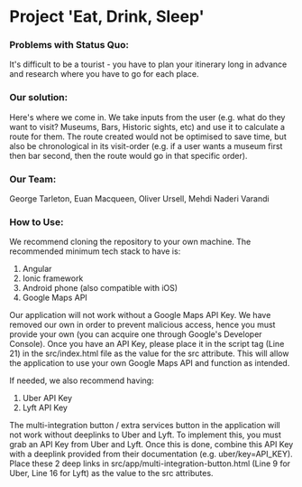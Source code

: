 # Project 'Eat, Drink, Sleep'

### Problems with Status Quo:
It's difficult to be a tourist - you have to plan your itinerary long in advance and research where you have to go for each place.

### Our solution:
Here's where we come in. We take inputs from the user (e.g. what do they want to visit? Museums, Bars, Historic sights, etc) and use it to calculate a route for them. The route created would not be optimised to save time, but also be chronological in its visit-order (e.g. if a user wants a museum first then bar second, then the route would go in that specific order).

### Our Team:
George Tarleton, Euan Macqueen, Oliver Ursell, Mehdi Naderi Varandi

### How to Use:
We recommend cloning the repository to your own machine. The recommended minimum tech stack to have is:
1. Angular
2. Ionic framework
3. Android phone (also compatible with iOS)
4. Google Maps API

Our application will not work without a Google Maps API Key. We have removed our own in order to prevent malicious access, hence you must provide your own (you can acquire one through Google's Developer Console). Once you have an API Key, please place it in the script tag (Line 21) in the src/index.html file as the value for the src attribute. This will allow the application to use your own Google Maps API and function as intended.

If needed, we also recommend having:
1. Uber API Key
2. Lyft API Key

The multi-integration button / extra services button in the application will not work without deeplinks to Uber and Lyft. To implement this, you must grab an API Key from Uber and Lyft. Once this is done, combine this API Key with a deeplink provided from their documentation (e.g. uber/key=API_KEY). Place these 2 deep links in src/app/multi-integration-button.html (Line 9 for Uber, Line 16 for Lyft) as the value to the src attributes.

